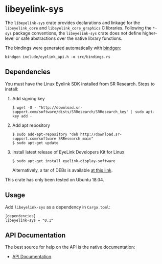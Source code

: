 # libeyelink-sys

The `libeyelink-sys` crate provides declarations and linkage for the
`libeyelink_core` and `libeyelink_core_graphics` C libraries. Following the
`*-sys` package conventions, the `libeyelink-sys` crate does not define
higher-level or safe abstractions over the native library functions.

The bindings were generated automatically with [bindgen]:

```
bindgen include/eyelink_api.h -o src/bindings.rs
```

## Dependencies
You must have the Linux Eyelink SDK installed from SR Research. Steps to
install:

  1. Add signing key
     ```
     $ wget -O - "http://download.sr-support.com/software/dists/SRResearch/SRResearch_key" | sudo apt-key add -
     ```
  2. Add apt repository
     ```
     $ sudo add-apt-repository "deb http://download.sr-support.com/software SRResearch main"
     $ sudo apt-get update
     ```
  3. Install latest release of EyeLink Developers Kit for Linux
     ```
     $ sudo apt-get install eyelink-display-software
     ```
     Alternatively, a tar of DEBs is available [at this link][debs].

This crate has only been tested on Ubuntu 18.04.

## Usage
Add `libeyelink-sys` as a dependency in `Cargo.toml`:
```
[dependencies]
libeyelink-sys = "0.1"
```

## API Documentation
The best source for help on the API is the native documentation:
* [API Documentation][api]

[api]: http://download.sr-support.com/dispdoc/index.html
[debs]: http://download.sr-support.com/linuxDisplaySoftwareRelease/eyelink-display-software_1.11_x64_debs.tar.gz
[bindgen]: https://github.com/rust-lang/rust-bindgen
